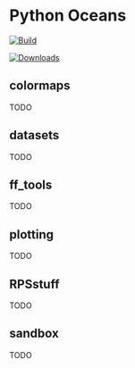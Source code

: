 <!-- pandoc --from markdown_github README.md --to rst --output README.txt -->
Python Oceans
=============

[![Build](https://badge.fury.io/py/oceans.png)](http://badge.fury.io/py/oceans)
<!-- [![Build](https://api.travis-ci.org/ocefpaf/python-oceans.png?branch=master)](https://travis-ci.org/ocefpaf/python-oceans) -->
[![Downloads](https://pypip.in/d/oceans/badge.png)](https://crate.io/packages/oceans/)

colormaps
---------
TODO

datasets
--------
TODO

ff_tools
--------
TODO

plotting
--------
TODO

RPSstuff
--------
TODO

sandbox
-------
TODO
